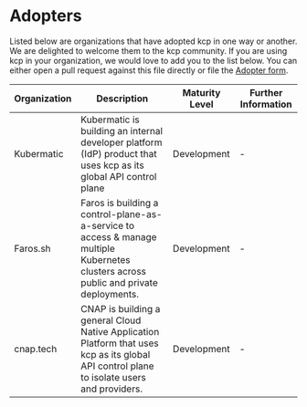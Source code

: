 # Adopters

Listed below are organizations that have adopted kcp in one way or another. We are delighted to welcome them to the kcp community. If you are using kcp in your organization, we would love to add you to the list below. You can either open a pull request against this file directly or file the [Adopter form](https://github.com/kcp-dev/kcp/issues/new?assignees=&labels=kind%2Fdocumentation&projects=&template=adopters.yaml&title=adopter%3A+COMPANY_NAME).


| Organization  | Description | Maturity Level | Further Information |
| ------------- | ------------- | --- | --- |
| Kubermatic    | Kubermatic is building an internal developer platform (IdP) product that uses kcp as its global API control plane  | Development | - |
| Faros.sh      | Faros is building a control-plane-as-a-service to access & manage multiple Kubernetes clusters across public and private deployments. | Development | - |
| cnap.tech      | CNAP is building a general Cloud Native Application Platform that uses kcp as its global API control plane to isolate users and providers. | Development | - |
